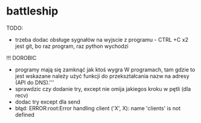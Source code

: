 # battleship

TODO:
- trzeba dodac obsługe sygnałów na wyjscie z programu - CTRL +C x2 jest git, bo raz program, raz python wychodzi 

!!! DOROBIC
- programy mają się zamknąć jak ktoś wygra 
W programach, tam gdzie to jest wskazane należy użyć funkcji do przekształcania nazw na adresy (API do DNS).'''
- sprawdzic czy dodanie try, except nie omija jakiegos kroku w pętli (dla recv)
- dodac try except dla send
- błąd: ERROR:root:Error handling client ('X', X): name 'clients' is not defined